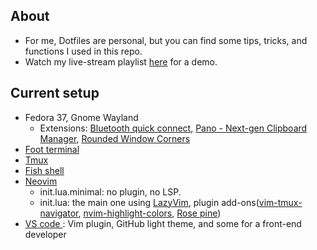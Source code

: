 ## About

- For me, Dotfiles are personal, but you can find some tips, tricks, and functions I used in this repo.
- Watch my live-stream playlist [here](https://www.youtube.com/playlist?list=PLcazFfFZIFPld0UvU7OxYl6ayyBJ6MvY7) for a demo.

## Current setup

- Fedora 37, Gnome Wayland
  - Extensions: [Bluetooth quick connect](https://github.com/bjarosze/gnome-bluetooth-quick-connect), [Pano - Next-gen Clipboard Manager](https://github.com/oae/gnome-shell-pano), [Rounded Window Corners](https://github.com/yilozt/rounded-window-corners)
- [Foot terminal](./foot/foot.ini)
- [Tmux](./tmux/tmux.conf)
- [Fish shell](./fish/)
- [Neovim](./nvim/)
  - init.lua.minimal: no plugin, no LSP.
  - init.lua: the main one using [LazyVim](https://www.lazyvim.org/), plugin add-ons([vim-tmux-navigator](https://github.com/christoomey/vim-tmux-navigator), [nvim-highlight-colors](https://github.com/brenoprata10/nvim-highlight-colors), [Rose pine](https://github.com/rose-pine/neovim))
- [ VS code ](./profile.code-profile): Vim plugin, GitHub light theme, and some for a front-end developer
